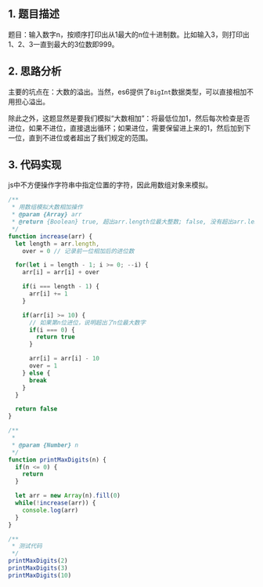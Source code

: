 ## 1. 题目描述

题目：输入数字n，按顺序打印出从1最大的n位十进制数。比如输入3，则打印出1、2、3一直到最大的3位数即999。

## 2. 思路分析

主要的坑点在：大数的溢出。当然，es6提供了`BigInt`数据类型，可以直接相加不用担心溢出。

除此之外，这题显然是要我们模拟“大数相加”：将最低位加1，然后每次检查是否进位，如果不进位，直接退出循环；如果进位，需要保留进上来的1，然后加到下一位，直到不进位或者超出了我们规定的范围。


## 3. 代码实现

js中不方便操作字符串中指定位置的字符，因此用数组对象来模拟。

```javascript
/**
 * 用数组模拟大数相加操作
 * @param {Array} arr 
 * @return {Boolean} true, 超出arr.length位最大整数; false, 没有超出arr.length位最大整数
 */
function increase(arr) {
  let length = arr.length,
    over = 0 // 记录前一位相加后的进位数

  for(let i = length - 1; i >= 0; --i) {
    arr[i] = arr[i] + over

    if(i === length - 1) {
      arr[i] += 1
    }

    if(arr[i] >= 10) {
      // 如果第n位进位，说明超出了n位最大数字
      if(i === 0) {
        return true
      }

      arr[i] = arr[i] - 10
      over = 1
    } else {
      break
    }
  }

  return false
}

/**
 * 
 * @param {Number} n 
 */
function printMaxDigits(n) {
  if(n <= 0) {
    return
  }

  let arr = new Array(n).fill(0)
  while(!increase(arr)) {
    console.log(arr)
  }
}

/**
 * 测试代码
 */
printMaxDigits(2)
printMaxDigits(3)
printMaxDigits(10)
```